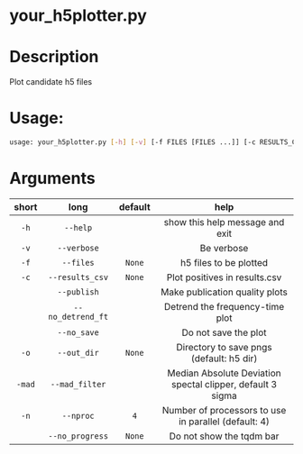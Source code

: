 
your_h5plotter.py
=================

# Description


Plot candidate h5 files
# Usage:


```bash
usage: your_h5plotter.py [-h] [-v] [-f FILES [FILES ...]] [-c RESULTS_CSV] [--publish] [--no_detrend_ft] [--no_save] [-o OUT_DIR] [-mad [MAD_FILTER]] [-n NPROC] [--no_progress]

```
# Arguments

|short|long|default|help|
| :---: | :---: | :---: | :---: |
|`-h`|`--help`||show this help message and exit|
|`-v`|`--verbose`||Be verbose|
|`-f`|`--files`|`None`|h5 files to be plotted|
|`-c`|`--results_csv`|`None`|Plot positives in results.csv|
||`--publish`||Make publication quality plots|
||`--no_detrend_ft`||Detrend the frequency-time plot|
||`--no_save`||Do not save the plot|
|`-o`|`--out_dir`|`None`|Directory to save pngs (default: h5 dir)|
|`-mad`|`--mad_filter`||Median Absolute Deviation spectal clipper, default 3 sigma|
|`-n`|`--nproc`|`4`|Number of processors to use in parallel (default: 4)|
||`--no_progress`|`None`|Do not show the tqdm bar|
